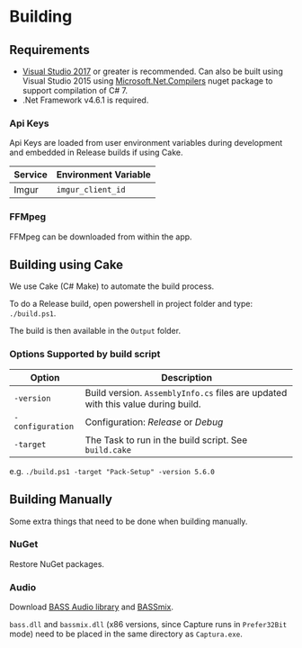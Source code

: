 # Building

## Requirements

- [Visual Studio 2017](https://visualstudio.com) or greater is recommended. Can also be built using Visual Studio 2015 using [Microsoft.Net.Compilers](https://www.nuget.org/packages/Microsoft.Net.Compilers) nuget package to support compilation of C# 7.
- .Net Framework v4.6.1 is required.

### Api Keys

Api Keys are loaded from user environment variables during development and embedded in Release builds if using Cake.

Service | Environment Variable
--------|----------------------
Imgur   | `imgur_client_id`

### FFMpeg

FFMpeg can be downloaded from within the app.

## Building using Cake

We use Cake (C# Make) to automate the build process.

To do a Release build, open powershell in project folder and type: `./build.ps1`.

The build is then available in the `Output` folder.

### Options Supported by build script

Option           | Description
-----------------|-------------
`-version`       | Build version. `AssemblyInfo.cs` files are updated with this value during build.
`-configuration` | Configuration: *Release* or *Debug*
`-target`        | The Task to run in the build script. See `build.cake`

e.g. `./build.ps1 -target "Pack-Setup" -version 5.6.0`

## Building Manually

Some extra things that need to be done when building manually.

### NuGet

Restore NuGet packages.

### Audio

Download [BASS Audio library](http://www.un4seen.com/download.php?bass24) and [BASSmix](http://www.un4seen.com/download.php?bassmix24).

`bass.dll` and `bassmix.dll` (x86 versions, since Capture runs in `Prefer32Bit` mode) need to be placed in the same directory as `Captura.exe`.